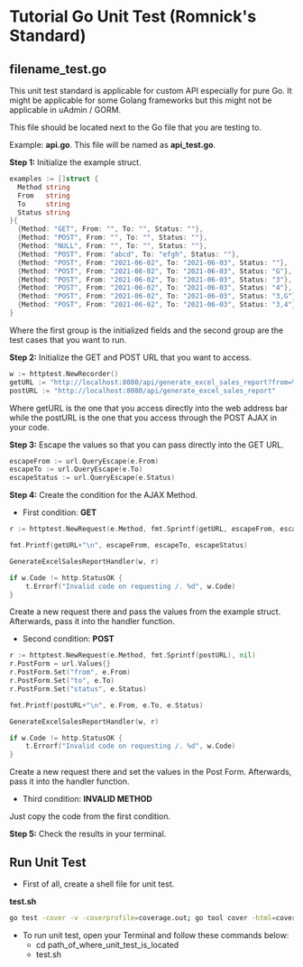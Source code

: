 # Tutorial Go Unit Test (Romnick's Standard)

## filename_test.go

This unit test standard is applicable for custom API especially for pure Go. It might be applicable for some Golang frameworks but this might not be applicable in uAdmin / GORM.

This file should be located next to the Go file that you are testing to. 

Example: **api.go**. This file will be named as **api_test.go**.

**Step 1:** Initialize the example struct.

```go
examples := []struct {
  Method string
  From   string
  To     string
  Status string
}{
  {Method: "GET", From: "", To: "", Status: ""},
  {Method: "POST", From: "", To: "", Status: ""},
  {Method: "NULL", From: "", To: "", Status: ""},
  {Method: "POST", From: "abcd", To: "efgh", Status: ""},
  {Method: "POST", From: "2021-06-02", To: "2021-06-03", Status: ""},
  {Method: "POST", From: "2021-06-02", To: "2021-06-03", Status: "G"},
  {Method: "POST", From: "2021-06-02", To: "2021-06-03", Status: "3"},
  {Method: "POST", From: "2021-06-02", To: "2021-06-03", Status: "4"},
  {Method: "POST", From: "2021-06-02", To: "2021-06-03", Status: "3,G"},
  {Method: "POST", From: "2021-06-02", To: "2021-06-03", Status: "3,4"},
}
```
  
Where the first group is the initialized fields and the second group are the test cases that you want to run.

**Step 2:** Initialize the GET and POST URL that you want to access.

```go
w := httptest.NewRecorder()
getURL := "http://localhost:8080/api/generate_excel_sales_report?from=%s&to=%s&status=%s"
postURL := "http://localhost:8080/api/generate_excel_sales_report"
```

Where getURL is the one that you access directly into the web address bar while the postURL is the one that you access through the POST AJAX in your code.

**Step 3:** Escape the values so that you can pass directly into the GET URL.

```go
escapeFrom := url.QueryEscape(e.From)
escapeTo := url.QueryEscape(e.To)
escapeStatus := url.QueryEscape(e.Status)
```

**Step 4:** Create the condition for the AJAX Method.

* First condition: **GET**

```go
r := httptest.NewRequest(e.Method, fmt.Sprintf(getURL, escapeFrom, escapeTo, escapeStatus), nil)

fmt.Printf(getURL+"\n", escapeFrom, escapeTo, escapeStatus)

GenerateExcelSalesReportHandler(w, r)

if w.Code != http.StatusOK {
	t.Errorf("Invalid code on requesting /. %d", w.Code)
}
```

Create a new request there and pass the values from the example struct. Afterwards, pass it into the handler function.

* Second condition: **POST**

```go
r := httptest.NewRequest(e.Method, fmt.Sprintf(postURL), nil)
r.PostForm = url.Values{}
r.PostForm.Set("from", e.From)
r.PostForm.Set("to", e.To)
r.PostForm.Set("status", e.Status)

fmt.Printf(postURL+"\n", e.From, e.To, e.Status)

GenerateExcelSalesReportHandler(w, r)

if w.Code != http.StatusOK {
	t.Errorf("Invalid code on requesting /. %d", w.Code)
}
```

Create a new request there and set the values in the Post Form. Afterwards, pass it into the handler function.

* Third condition: **INVALID METHOD**

Just copy the code from the first condition.

**Step 5:** Check the results in your terminal.


## Run Unit Test

* First of all, create a shell file for unit test.

**test.sh**

```bash
go test -cover -v -coverprofile=coverage.out; go tool cover -html=coverage.out; rm coverage.out
```

* To run unit test, open your Terminal and follow these commands below:
    - cd path_of_where_unit_test_is_located
    - test.sh
